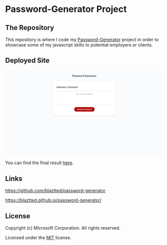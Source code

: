 # Password-Generator Project

## The Repository

This repository is where I code my [Password-Generator](https://github.com/blaztted/password-generator) project in order to showcase some of my javascript skills to potential employers or clients.

## Deployed Site

<p align="center">
  <img alt="frontpage and console print" src="./assets/images/password-gen.png">

You can find the final result [here](https://blaztted.github.io/password-generator/).

</p>

## Links

https://github.com/blaztted/password-generator

https://blaztted.github.io/password-generator/

## License

Copyright (c) Microsoft Corporation. All rights reserved.

Licensed under the [MIT](LICENSE.txt) license.
